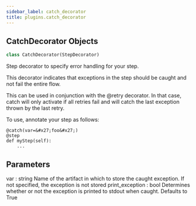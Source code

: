 ```yaml
---
sidebar_label: catch_decorator
title: plugins.catch_decorator
---
```


## CatchDecorator Objects

```python
class CatchDecorator(StepDecorator)
```

Step decorator to specify error handling for your step.

This decorator indicates that exceptions in the step should be caught and not fail the entire
flow.

This can be used in conjunction with the @retry decorator. In that case, catch will only
activate if all retries fail and will catch the last exception thrown by the last retry.

To use, annotate your step as follows:
```
@catch(var=&#x27;foo&#x27;)
@step
def myStep(self):
    ...
```

Parameters
----------
var : string
    Name of the artifact in which to store the caught exception. If not specified,
    the exception is not stored
print_exception : bool
    Determines whether or not the exception is printed to stdout when caught. Defaults
    to True

